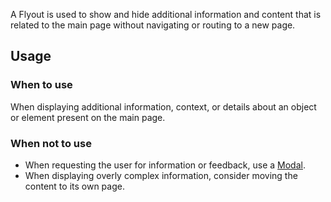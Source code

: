 A Flyout is used to show and hide additional information and content that is related to the main page without navigating or routing to a new page.

## Usage

### When to use

When displaying additional information, context, or details about an object or element present on the main page.

### When not to use

- When requesting the user for information or feedback, use a [Modal](/components/modal).
- When displaying overly complex information, consider moving the content to its own page.